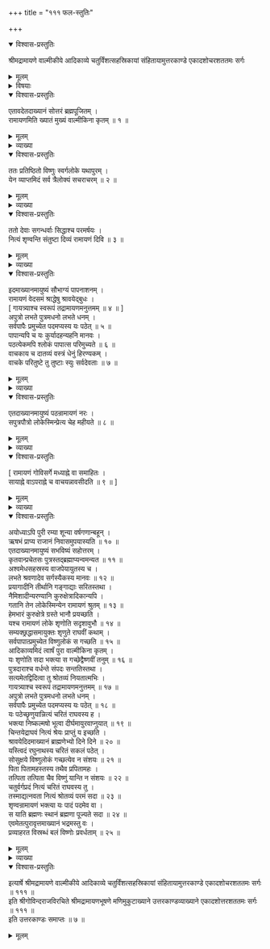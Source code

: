 +++
title = "१११ फल-स्तुतिः"

+++

<details open><summary>विश्वास-प्रस्तुतिः</summary>

श्रीमद्रामायणे वाल्मीकीये आदिकाव्ये चतुर्विंशत्सहस्रिकायां संहितायामुत्तरकाण्डे एकादशोचरशततमः सर्गः
</details>

<details><summary>मूलम्</summary>

श्रीमद्रामायणे वाल्मीकीये आदिकाव्ये चतुर्विंशत्सहस्रिकायां संहितायामुत्तरकाण्डे एकादशोचरशततमः सर्गः
</details>

<details><summary>विषयाः</summary>

वाल्मीकिना श्री-रामायणस्य वेद-समत्वोक्ति-पूर्वकं  
तत्-पठनादेः फल-निरूपणम् ॥ १ ॥
</details>

<details open><summary>विश्वास-प्रस्तुतिः</summary>

एतावदेतदाख्यानं सोत्तरं ब्रह्मपूजितम् ।  
रामायणमिति ख्यातं मुख्यं वाल्मीकिना कृतम् ॥ १ ॥
</details>

<details><summary>मूलम्</summary>

एतावदेतदाख्यानं सोत्तरं ब्रह्मपूजितम् ।  
रामायणमिति ख्यातं मुख्यं वाल्मीकिना कृतम् ॥ १ ॥
</details>

<details><summary>व्याख्या</summary>

अस्य काव्यस्य अपवर्गान्तसाधकतया कथाशेषानुवादपूर्वकं पठनश्रवणादिषु फलमुपदिश्यते – एतावदित्यादि । सोत्तरंउत्तरकाण्डसहितं । मुख्यं सर्वाख्यानेभ्यः प्रशस्तमेतदाख्यानं । एतावदेव समर्यादं एतावच्छ्लोकसर्गकाण्डसंख्याकमेव । न न्यूनं नाधिकम् ॥ १ ॥
</details>

<details open><summary>विश्वास-प्रस्तुतिः</summary>

ततः प्रतिष्ठितो विष्णुः स्वर्गलोके यथापुरम् ।  
येन व्याप्तमिदं सर्व त्रैलोक्यं सचराचरम् ॥ २ ॥
</details>

<details><summary>मूलम्</summary>

ततः प्रतिष्ठितो विष्णुः स्वर्गलोके यथापुरम् ।  
येन व्याप्तमिदं सर्व त्रैलोक्यं सचराचरम् ॥ २ ॥
</details>

<details><summary>व्याख्या</summary>

ततः स्वभक्तजनस्य स्वर्लोकप्रापणानन्तरं विष्णुः स्वर्गलोके परमस्वर्गे वैकुण्ठे यथापुरं यथापूर्वं प्रतिष्ठितः । स्वर्गशब्दस्य लोकपरत्वभ्रमव्यावृत्त्यर्थं विष्णुं विशिनष्टि-येनेति ॥ २ ॥
</details>

<details open><summary>विश्वास-प्रस्तुतिः</summary>

ततो देवाः सगन्धर्वाः सिद्धाश्च परमर्षयः ।  
नित्यं शृण्वन्ति संतुष्टा दिव्यं रामायणं दिवि ॥ ३ ॥
</details>

<details><summary>मूलम्</summary>

ततो देवाः सगन्धर्वाः सिद्धाश्च परमर्षयः ।  
नित्यं शृण्वन्ति संतुष्टा दिव्यं रामायणं दिवि ॥ ३ ॥
</details>

<details><summary>व्याख्या</summary>

इदं च रामायणं न केवलं मनुष्याणां भोग्यं किंतु देवतानामपि भोग्यमेवेस्याह – तत इति ॥ ततः ब्रह्मस्थानपूजितत्वादेः ॥ ३ ॥
</details>

<details open><summary>विश्वास-प्रस्तुतिः</summary>

इदमाख्यानमायुष्यं सौभाग्यं पापनाशनम् ।  
रामायणं वेदसमं श्राद्धेषु श्रावयेद्बुधः ।  
\[ गायत्र्याश्च स्वरूपं तद्रामायणमनुत्तमम् ॥ ४ ॥ \]  
अपुत्रो लभते पुत्रमधनो लभते धनम् ।  
सर्वपापैः प्रमुच्येत पदमप्यस्य यः पठेत् ॥ ५ ॥  
पापान्यपि च यः कुर्यादहन्यहनि मानवः ।  
पठत्येकमपि श्लोकं पापात्स परिमुच्यते ॥ ६ ॥  
वाचकाय च दातव्यं वस्त्रं धेनुं हिरण्यकम् ।  
वाचके परितुष्टे तु तुष्टाः स्युः सर्वदेवताः ॥ ७ ॥
</details>

<details><summary>मूलम्</summary>

इदमाख्यानमायुष्यं सौभाग्यं पापनाशनम् ।  
रामायणं वेदसमं श्राद्धेषु श्रावयेद्बुधः ।  
\[ गायत्र्याश्च स्वरूपं तद्रामायणमनुत्तमम् ॥ ४ ॥ \]  
अपुत्रो लभते पुत्रमधनो लभते धनम् ।  
सर्वपापैः प्रमुच्येत पदमप्यस्य यः पठेत् ॥ ५ ॥  
पापान्यपि च यः कुर्यादहन्यहनि मानवः ।  
पठत्येकमपि श्लोकं पापात्स परिमुच्यते ॥ ६ ॥  
वाचकाय च दातव्यं वस्त्रं धेनुं हिरण्यकम् ।  
वाचके परितुष्टे तु तुष्टाः स्युः सर्वदेवताः ॥ ७ ॥
</details>

<details><summary>व्याख्या</summary>

इदमाख्यानं रामायणरूपं आयुष्यं आयुर्वर्धनं सौभाग्यं सौभाग्यवर्धनं श्राद्धे च श्रावयेत् । अक्षय्यपितृतृप्त्यर्थमिति शेषः ॥ ४-७ ॥
</details>

<details open><summary>विश्वास-प्रस्तुतिः</summary>

एतदाख्यानमायुष्यं पठन्रामायणं नरः ।  
सपुत्रपौत्रो लोकेस्मिन्प्रेत्य चेह महीयते ॥ ८ ॥
</details>

<details><summary>मूलम्</summary>

एतदाख्यानमायुष्यं पठन्रामायणं नरः ।  
सपुत्रपौत्रो लोकेस्मिन्प्रेत्य चेह महीयते ॥ ८ ॥
</details>

<details><summary>व्याख्या</summary>

लोकेस्मिन् महीयत इत्यनुकर्षः ॥ ८ ॥
</details>

<details open><summary>विश्वास-प्रस्तुतिः</summary>

\[ रामायणं गोविसर्गे मध्याह्ने वा समाहितः ।  
सायाह्ने वाऽपराह्ने च वाचयन्नावसीदति ॥ ९ ॥ \]
</details>

<details><summary>मूलम्</summary>

\[ रामायणं गोविसर्गे मध्याह्ने वा समाहितः ।  
सायाह्ने वाऽपराह्ने च वाचयन्नावसीदति ॥ ९ ॥ \]
</details>

<details><summary>व्याख्या</summary>

निवासं सुजनाश्रयत्वम् ॥ ९ ॥
</details>

<details open><summary>विश्वास-प्रस्तुतिः</summary>

अयोध्याऽपि पुरी रम्या शून्या वर्षगणान्बहून् ।  
ऋषभं प्राप्य राजानं निवासमुपयास्यति ॥ १० ॥  
एतदाख्यानमायुष्यं सभविष्यं सहोत्तरम् ।  
कृतवान्प्रचेतसः पुत्रस्तद्ब्रह्माप्यन्वमन्यत ॥ ११ ॥  
अश्वमेधसहस्रस्य वाजपेयायुतस्य च ।  
लभते श्रवणादेव सर्गस्यैकस्य मानवः ॥ १२ ॥  
प्रयागादीनि तीर्थानि गङ्गाद्याः सरितस्तथा ।  
नैमिशादीन्यरण्यानि कुरुक्षेत्रादिकान्यपि ।  
गतानि तेन लोकेस्मिन्येन रामायणं श्रुतम् ॥ १३ ॥  
हेमभारं कुरुक्षेत्रे ग्रस्ते भानौ प्रयच्छति ।  
यश्च रामायणं लोके शृणोति सदृशावुभौ ॥ १४ ॥  
सम्यक्छ्रद्धासमायुक्तः शृणुते राघवीं कथाम् ।  
सर्वपापात्प्रमुच्येत विष्णुलोकं स गच्छति ॥ १५ ॥  
आदिकाव्यमिदं त्वार्षं पुरा वाल्मीकिना कृतम् ।  
यः शृणोति सदा भक्त्या स गच्छेद्वैष्णवीं तनुम् ॥ १६ ॥  
पुत्रदाराश्च वर्धन्ते संपदः सन्ततिस्तथा ।  
सत्यमेतद्विदित्वा तु श्रोतव्यं नियतात्मभिः ।  
गायत्र्याश्च स्वरूपं तद्रामायणमनुत्तमम् ॥ १७ ॥  
अपुत्रो लभते पुत्रमधनो लभते धनम् ।  
सर्वपापैः प्रमुच्येत पदमप्यस्य यः पठेत् ॥ १८ ॥  
यः पठेच्छृणुयान्नित्यं चरितं राघवस्य ह ।  
भक्त्या निष्कल्मषो भूत्वा दीर्घमायुरवाप्नुयात् ॥ १९ ॥  
चिन्तयेद्राघवं नित्यं श्रेयः प्राप्तुं य इच्छति ।  
श्रावयेदिदमाख्यानं ब्राह्मणेभ्यो दिने दिने ॥ २० ॥  
यस्त्विदं रघुनाथस्य चरितं सकलं पठेत् ।  
सोसुक्षये विष्णुलोकं गच्छत्येव न संशयः ॥ २१ ॥  
पिता पितामहस्तस्य तथैव प्रपितामहः ।  
तत्पिता तत्पिता चैव विष्णुं यान्ति न संशयः ॥ २२ ॥  
चतुर्वर्गप्रदं नित्यं चरितं राघवस्य तु ।  
तस्माद्यत्नवता नित्यं श्रोतव्यं परमं सदा ॥ २३ ॥  
शृण्वन्रामायणं भक्त्या यः पादं पदमेव वा ।  
स याति ब्रह्मणः स्थानं ब्रह्मणा पूज्यते सदा ॥ २४ ॥  
एवमेतत्पुरावृत्तमाख्यानं भद्रमस्तु वः ।  
प्रव्याहरत विस्रब्धं बलं विष्णोः प्रवर्धताम् ॥ २५ ॥
</details>

<details><summary>मूलम्</summary>

अयोध्याऽपि पुरी रम्या शून्या वर्षगणान्बहून् ।  
ऋषभं प्राप्य राजानं निवासमुपयास्यति ॥ १० ॥  
एतदाख्यानमायुष्यं सभविष्यं सहोत्तरम् ।  
कृतवान्प्रचेतसः पुत्रस्तद्ब्रह्माप्यन्वमन्यत ॥ ११ ॥  
अश्वमेधसहस्रस्य वाजपेयायुतस्य च ।  
लभते श्रवणादेव सर्गस्यैकस्य मानवः ॥ १२ ॥  
प्रयागादीनि तीर्थानि गङ्गाद्याः सरितस्तथा ।  
नैमिशादीन्यरण्यानि कुरुक्षेत्रादिकान्यपि ।  
गतानि तेन लोकेस्मिन्येन रामायणं श्रुतम् ॥ १३ ॥  
हेमभारं कुरुक्षेत्रे ग्रस्ते भानौ प्रयच्छति ।  
यश्च रामायणं लोके शृणोति सदृशावुभौ ॥ १४ ॥  
सम्यक्छ्रद्धासमायुक्तः शृणुते राघवीं कथाम् ।  
सर्वपापात्प्रमुच्येत विष्णुलोकं स गच्छति ॥ १५ ॥  
आदिकाव्यमिदं त्वार्षं पुरा वाल्मीकिना कृतम् ।  
यः शृणोति सदा भक्त्या स गच्छेद्वैष्णवीं तनुम् ॥ १६ ॥  
पुत्रदाराश्च वर्धन्ते संपदः सन्ततिस्तथा ।  
सत्यमेतद्विदित्वा तु श्रोतव्यं नियतात्मभिः ।  
गायत्र्याश्च स्वरूपं तद्रामायणमनुत्तमम् ॥ १७ ॥  
अपुत्रो लभते पुत्रमधनो लभते धनम् ।  
सर्वपापैः प्रमुच्येत पदमप्यस्य यः पठेत् ॥ १८ ॥  
यः पठेच्छृणुयान्नित्यं चरितं राघवस्य ह ।  
भक्त्या निष्कल्मषो भूत्वा दीर्घमायुरवाप्नुयात् ॥ १९ ॥  
चिन्तयेद्राघवं नित्यं श्रेयः प्राप्तुं य इच्छति ।  
श्रावयेदिदमाख्यानं ब्राह्मणेभ्यो दिने दिने ॥ २० ॥  
यस्त्विदं रघुनाथस्य चरितं सकलं पठेत् ।  
सोसुक्षये विष्णुलोकं गच्छत्येव न संशयः ॥ २१ ॥  
पिता पितामहस्तस्य तथैव प्रपितामहः ।  
तत्पिता तत्पिता चैव विष्णुं यान्ति न संशयः ॥ २२ ॥  
चतुर्वर्गप्रदं नित्यं चरितं राघवस्य तु ।  
तस्माद्यत्नवता नित्यं श्रोतव्यं परमं सदा ॥ २३ ॥  
शृण्वन्रामायणं भक्त्या यः पादं पदमेव वा ।  
स याति ब्रह्मणः स्थानं ब्रह्मणा पूज्यते सदा ॥ २४ ॥  
एवमेतत्पुरावृत्तमाख्यानं भद्रमस्तु वः ।  
प्रव्याहरत विस्रब्धं बलं विष्णोः प्रवर्धताम् ॥ २५ ॥
</details>

<details><summary>व्याख्या</summary>

सहोत्तरमिति । अभिषेकानन्तरवृत्तान्तः । सीताभूप्रवेशानन्तरभाविवृत्तान्तस्तु सभविष्यमित्युच्यते । कृतवान् प्रचेतस इति । तद्रामायणं ब्रह्माप्यन्वमन्यत । अपिः प्राधान्ये । अन्वमन्यत अङ्गीकृतवान् । सदा पठतिस्मेत्यर्थः । अत्र यकारो गायत्र्यक्षरं तेन गायत्री विवरणं रामायणमिति सूचितम् ॥ १०-२५ ॥
</details>

<details open><summary>विश्वास-प्रस्तुतिः</summary>

इत्यार्षे श्रीमद्रामायणे वाल्मीकीये आदिकाव्ये चतुर्विंशत्सहस्रिकायां संहितायामुत्तरकाण्डे एकादशोचरशततमः सर्गः ॥ १११ ॥  
इति श्रीगोविन्दराजविरचिते श्रीमद्रामायणभूषणे मणिमुकुटाख्याने उत्तरकाण्डव्याख्याने एकादशोत्तरशततमः सर्गः ॥ १११ ॥  
इति उत्तरकाण्डः समाप्तः ॥ ७ ॥
</details>

<details><summary>मूलम्</summary>

इत्यार्षे श्रीमद्रामायणे वाल्मीकीये आदिकाव्ये चतुर्विंशत्सहस्रिकायां संहितायामुत्तरकाण्डे एकादशोचरशततमः सर्गः ॥ १११ ॥  
इति श्रीगोविन्दराजविरचिते श्रीमद्रामायणभूषणे मणिमुकुटाख्याने उत्तरकाण्डव्याख्याने एकादशोत्तरशततमः सर्गः ॥ १११ ॥  
इति उत्तरकाण्डः समाप्तः ॥ ७ ॥
</details>

